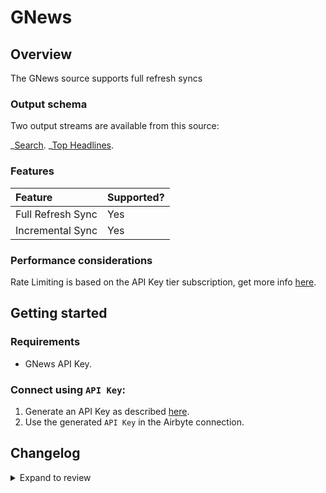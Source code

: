 # GNews

## Overview

The GNews source supports full refresh syncs

### Output schema

Two output streams are available from this source:

_[Search](https://gnews.io/docs/v4?shell#search-endpoint).
_[Top Headlines](https://gnews.io/docs/v4?shell#top-headlines-endpoint).

### Features

| Feature           | Supported? |
| :---------------- | :--------- |
| Full Refresh Sync | Yes        |
| Incremental Sync  | Yes        |

### Performance considerations

Rate Limiting is based on the API Key tier subscription, get more info [here](https://gnews.io/#pricing).

## Getting started

### Requirements

- GNews API Key.

### Connect using `API Key`:

1. Generate an API Key as described [here](https://gnews.io/docs/v4?shell#authentication).
2. Use the generated `API Key` in the Airbyte connection.

## Changelog

<details>
  <summary>Expand to review</summary>

| Version | Date       | Pull Request                                             | Subject                                          |
| :------ | :--------- | :------------------------------------------------------- | :----------------------------------------------- |
| 0.1.12 | 2024-07-20 | [42340](https://github.com/airbytehq/airbyte/pull/42340) | Update dependencies |
| 0.1.11 | 2024-07-13 | [41832](https://github.com/airbytehq/airbyte/pull/41832) | Update dependencies |
| 0.1.10 | 2024-07-10 | [41461](https://github.com/airbytehq/airbyte/pull/41461) | Update dependencies |
| 0.1.9 | 2024-07-09 | [41179](https://github.com/airbytehq/airbyte/pull/41179) | Update dependencies |
| 0.1.8 | 2024-07-06 | [40892](https://github.com/airbytehq/airbyte/pull/40892) | Update dependencies |
| 0.1.7 | 2024-06-25 | [40281](https://github.com/airbytehq/airbyte/pull/40281) | Update dependencies |
| 0.1.6 | 2024-06-22 | [40196](https://github.com/airbytehq/airbyte/pull/40196) | Update dependencies |
| 0.1.5 | 2024-06-06 | [39188](https://github.com/airbytehq/airbyte/pull/39188) | [autopull] Upgrade base image to v1.2.2 |
| 0.1.4 | 2024-05-20 | [38394](https://github.com/airbytehq/airbyte/pull/38394) | [autopull] base image + poetry + up_to_date |
| 0.1.3 | 2022-12-16 | [21322](https://github.com/airbytehq/airbyte/pull/21322) | Reorganize manifest inline stream schemas |
| 0.1.2 | 2022-12-16 | [20405](https://github.com/airbytehq/airbyte/pull/20405) | Update the manifest to use inline stream schemas |
| 0.1.1 | 2022-12-13 | [20460](https://github.com/airbytehq/airbyte/pull/20460) | Update source acceptance test config |
| 0.1.0 | 2022-11-01 | [18808](https://github.com/airbytehq/airbyte/pull/18808) | 🎉 New Source: GNews |

</details>
